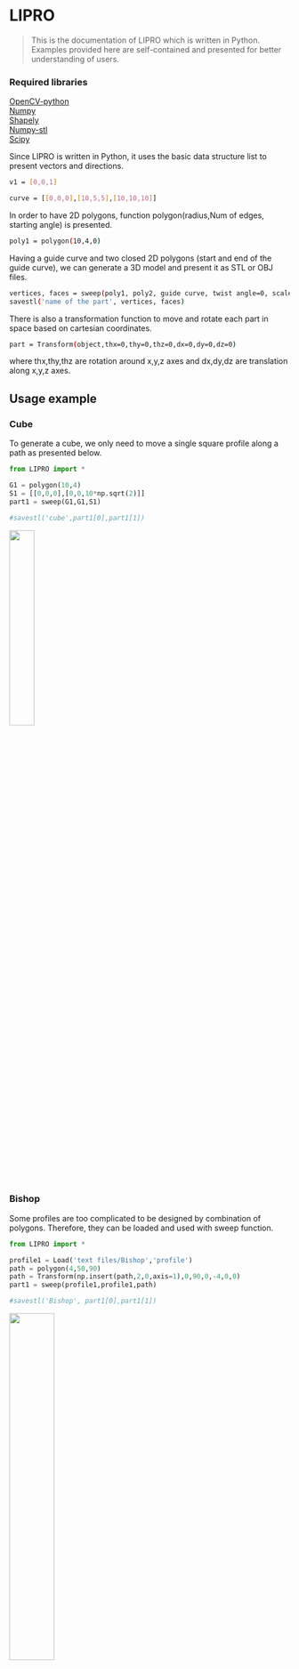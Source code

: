 # LIPRO
> This is the documentation of LIPRO which is written in Python. Examples provided here are self-contained and presented for better understanding of users.

### Required libraries

[OpenCV-python](https://pypi.org/project/opencv-python "LCO")\
[Numpy](https://numpy.org/doc "LCO")\
[Shapely](https://shapely.readthedocs.io/en/stable/manual.html "LCO")\
[Numpy-stl](https://pypi.org/project/numpy-stl/ "LCO")\
[Scipy](https://www.scipy.org/docs.html "LCO")

Since LIPRO is written in Python, it uses the basic data structure list to present vectors and directions. 
```sh
v1 = [0,0,1]

curve = [[0,0,0],[10,5,5],[10,10,10]]
```
In order to have 2D polygons, function polygon(radius,Num of edges, starting angle) is presented.

```sh
poly1 = polygon(10,4,0)
```
Having a guide curve and two closed 2D polygons (start and end of the guide curve), we can generate a 3D model and present it as STL or OBJ files.

```sh
vertices, faces = sweep(poly1, poly2, guide curve, twist angle=0, scale=None)
savestl('name of the part', vertices, faces)
```

There is also a transformation function to move and rotate each part in space based on cartesian coordinates. 
```sh
part = Transform(object,thx=0,thy=0,thz=0,dx=0,dy=0,dz=0)
```
where thx,thy,thz are rotation around x,y,z axes and dx,dy,dz are translation along x,y,z axes. 


## Usage example

### Cube
To generate a cube, we only need to move a single square profile along a path as presented below. 

```python
from LIPRO import *

G1 = polygon(10,4)
S1 = [[0,0,0],[0,0,10*np.sqrt(2)]]
part1 = sweep(G1,G1,S1)

#savestl('cube',part1[0],part1[1])
```

<img src="https://user-images.githubusercontent.com/53440292/96132563-3ac15780-0f03-11eb-84f6-8301e2362cc3.png" width="30%">

### Bishop

Some profiles are too complicated to be designed by combination of polygons. Therefore, they can be loaded and used with sweep function.

```python
from LIPRO import *

profile1 = Load('text files/Bishop','profile')
path = polygon(4,50,90)
path = Transform(np.insert(path,2,0,axis=1),0,90,0,-4,0,0)
part1 = sweep(profile1,profile1,path)

#savestl('Bishop', part1[0],part1[1])
```

<img src="https://user-images.githubusercontent.com/53440292/96174975-d6b68780-0f32-11eb-953e-905a7f5765ed.JPG" width="40%">

### Donuts

Two parts can be designed separately and can join together to form a single part.

```python
from LIPRO import *

G1 = np.insert(polygon(1,50),2,0,axis=1)
G1 = Transform(G1,90,0,0,0,0,0)
S1 = np.array(polygon(1,50)) + [-1,0]
part1 = sweep(S1,S1,G1)
part1_ver = Transform(part1[0],0,0,0,0,0,1)

G2 = np.insert(polygon(1,50),2,0,axis=1)
G2 = Transform(G2,0,90,90,0,0,0)
S2 = np.array(polygon(1,50,90)) + [0,1]
part2 = sweep(S2,S2,G2)
part2_ver = Transform(part2[0],0,0,0,0,0,3)

#savestl('ring',part1_ver,part1[1])
#savestl('ring2',part2_ver,part2[1])
```

<img src="https://user-images.githubusercontent.com/53440292/96175871-2cd7fa80-0f34-11eb-917d-5444f4c313c8.jpg" width="50%">

### A path with multiple profiles

If along the guide curve there must be located more than two profiles, we can decompose the part into multiple subparts and use the sweep function to make each subpart. Afterwards, these subparts can be joined together to form the original part.
The number of subparts can be obtained from,

```sh
N = Number of profiles - 1
```
For instance in the following example there are four subparts and five profiles as, 

<img src="https://user-images.githubusercontent.com/53440292/97698472-9b32c600-1ab9-11eb-9523-9b28b2b7ce8e.png" width="50%">

```python
from LIPRO import *

d = 11
parts = []; b_list = []
P1 = Transform(np.insert(np.array(polygon(100,100)[:int(100/2)]),2,0,1),90,180,0,100,0,0)
P1 = P1[:int(len(P1)/4)+1]
G1 = polygon(d,3)
G2 = polygon(d,4)
part1 = sweep(G1,G2,P1)
parts.append(part1[0][part1[1]]);b_list.append(1)
#savestl('m1',part1[0],part1[1])

G3 = polygon(d,5)
part2 = sweep(G2,G3,P1)
part22 = Transform(part2[0],0,43.2,0,P1[-1][0],0,P1[-1][2])
parts.append(part22[part2[1]]);b_list.append(1)
#savestl('m2',part22,part2[1])

G4 = polygon(d,6)
part3 = sweep(G3,G4,P1)
pp1 = Transform(P1,0,43.2,0,P1[-1][0],0,P1[-1][2])
part33 = Transform(part3[0],0,86.4,0,pp1[-1][0],0,pp1[-1][2])
parts.append(part33[part3[1]]);b_list.append(1)
#savestl('m3',part33,part3[1])

G5 = polygon(d,7)
part4 = sweep(G4,G5,P1)
pp2 = Transform(P1,0,86.4,0,pp1[-1][0],0,pp1[-1][2])
part44 = Transform(part4[0],0,129.6,0,pp2[-1][0],0,pp2[-1][2])
parts.append(part44[part4[1]]);b_list.append(1)
#savestl('m4',part44,part4[1])
```

<img src="https://user-images.githubusercontent.com/53440292/97699073-9cb0be00-1aba-11eb-95e4-fd5a30cc22af.jpeg" width="40%">
<img src="https://user-images.githubusercontent.com/53440292/97699114-aa664380-1aba-11eb-9b34-1e9278e5009d.jpeg" width="40%">

All the parts are stored into a list called **parts**, and a list of ones and mines ones defines the boolean operation of each subpart (**b_list**). Having these list of data along with the specified elevation we can join the subparts at each elevation using the following script. 

```python
cross_section = xsect(parts,b_list,90)
```
Plotting this cross section is possible using function below.

```python
def plot(lst):
    import matplotlib.pyplot as plt
    for i in range(len(lst)):
        ff = np.array(lst[i])
        plt.plot(ff[:,0],ff[:,1])
```
The result of this plot is shown as, 

<img src="https://user-images.githubusercontent.com/53440292/97707538-7a25a180-1ac8-11eb-80e4-89155ed44797.jpg" align="left" width="48%"> <img src="https://user-images.githubusercontent.com/53440292/97703870-6aa35a00-1ac2-11eb-8fc1-9b29867498a5.png" align="right" width="48%">
